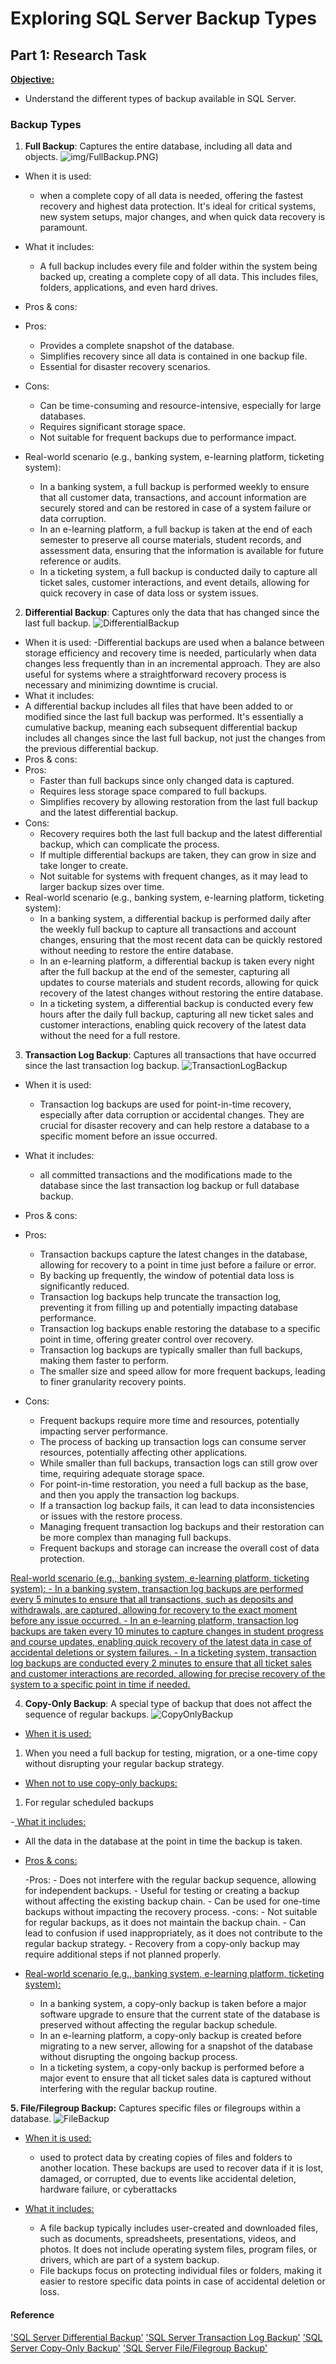 # Exploring SQL Server Backup Types
## Part 1: Research Task 
<ins>**Objective:**<ins> 
- Understand the different types of backup available in SQL Server. 


### Backup Types
1. **Full Backup**: Captures the entire database, including all data and objects.
   ![img/FullBackup.PNG](https://github.com/FatemaAlsaaidi/Backup/blob/master/img/FullBackup.png))
- When it is used: 
   - when a complete copy of all data is needed, offering the fastest recovery and highest data protection. It's ideal for critical systems, new system setups, major changes, and when quick data recovery is paramount.
- What it includes:
	- A full backup includes every file and folder within the system being backed up, creating a complete copy of all data. This includes files, folders, applications, and even hard drives.
- Pros & cons:
- Pros:
  - Provides a complete snapshot of the database.
  - Simplifies recovery since all data is contained in one backup file.
  - Essential for disaster recovery scenarios.
- Cons:
  - Can be time-consuming and resource-intensive, especially for large databases.
  - Requires significant storage space.
  - Not suitable for frequent backups due to performance impact.

- Real-world scenario (e.g., banking system, e-learning platform, ticketing system):
	- In a banking system, a full backup is performed weekly to ensure that all customer data, transactions, and account information are securely stored and can be restored in case of a system failure or data corruption.
	- In an e-learning platform, a full backup is taken at the end of each semester to preserve all course materials, student records, and assessment data, ensuring that the information is available for future reference or audits.
	- In a ticketing system, a full backup is conducted daily to capture all ticket sales, customer interactions, and event details, allowing for quick recovery in case of data loss or system issues.

2. **Differential Backup**: Captures only the data that has changed since the last full backup.
![DifferentialBackup](img/DifferentialBackup.PNG)
- When it is used:
	-Differential backups are used when a balance between storage efficiency and recovery time is needed, particularly when data changes less frequently than in an incremental approach. They are also useful for systems where a straightforward recovery process is necessary and minimizing downtime is crucial.
- What it includes:
 - A differential backup includes all files that have been added to or modified since the last full backup was performed. It's essentially a cumulative backup, meaning each subsequent differential backup includes all changes since the last full backup, not just the changes from the previous differential backup.
- Pros & cons:
- Pros:
  - Faster than full backups since only changed data is captured.
  - Requires less storage space compared to full backups.
  - Simplifies recovery by allowing restoration from the last full backup and the latest differential backup.
- Cons:
  - Recovery requires both the last full backup and the latest differential backup, which can complicate the process.
  - If multiple differential backups are taken, they can grow in size and take longer to create.
  - Not suitable for systems with frequent changes, as it may lead to larger backup sizes over time.
- Real-world scenario (e.g., banking system, e-learning platform, ticketing system):
	- In a banking system, a differential backup is performed daily after the weekly full backup to capture all transactions and account changes, ensuring that the most recent data can be quickly restored without needing to restore the entire database.
	- In an e-learning platform, a differential backup is taken every night after the full backup at the end of the semester, capturing all updates to course materials and student records, allowing for quick recovery of the latest changes without restoring the entire database.
	- In a ticketing system, a differential backup is conducted every few hours after the daily full backup, capturing all new ticket sales and customer interactions, enabling quick recovery of the latest data without the need for a full restore.

3. **Transaction Log Backup**: Captures all transactions that have occurred since the last transaction log backup.
![TransactionLogBackup](img/TransactionLogBackup.png)
- When it is used:
	- Transaction log backups are used for point-in-time recovery, especially after data corruption or accidental changes. They are crucial for disaster recovery and can help restore a database to a specific moment before an issue occurred.
	 
- What it includes:
	- all committed transactions and the modifications made to the database since the last transaction log backup or full database backup.
- Pros & cons:
- Pros:
	- Transaction backups capture the latest changes in the database, allowing for recovery to a point in time just before a failure or error.
	- By backing up frequently, the window of potential data loss is significantly reduced.
	- Transaction log backups help truncate the transaction log, preventing it from filling up and potentially impacting database performance.
	- Transaction log backups enable restoring the database to a specific point in time, offering greater control over recovery.
	- Transaction log backups are typically smaller than full backups, making them faster to perform.
	- The smaller size and speed allow for more frequent backups, leading to finer granularity recovery points.

- Cons:
	- Frequent backups require more time and resources, potentially impacting server performance.
	- The process of backing up transaction logs can consume server resources, potentially affecting other applications.
	- While smaller than full backups, transaction logs can still grow over time, requiring adequate storage space. 
	- For point-in-time restoration, you need a full backup as the base, and then you apply the transaction log backups.
	- If a transaction log backup fails, it can lead to data inconsistencies or issues with the restore process.
	- Managing frequent transaction log backups and their restoration can be more complex than managing full backups.
	- Frequent backups and storage can increase the overall cost of data protection. 
	
<ins>Real-world scenario (e.g., banking system, e-learning platform, ticketing system):<ins>
	- In a banking system, transaction log backups are performed every 5 minutes to ensure that all transactions, such as deposits and withdrawals, are captured, allowing for recovery to the exact moment before any issue occurred.
	- In an e-learning platform, transaction log backups are taken every 10 minutes to capture changes in student progress and course updates, enabling quick recovery of the latest data in case of accidental deletions or system failures.
	- In a ticketing system, transaction log backups are conducted every 2 minutes to ensure that all ticket sales and customer interactions are recorded, allowing for precise recovery of the system to a specific point in time if needed.

4. **Copy-Only Backup**: A special type of backup that does not affect the sequence of regular backups.
![CopyOnlyBackup](img/OnlyCopyBackup.PNG)
- <ins> When it is used: 
1. When you need a full backup for testing, migration, or a one-time copy without disrupting your regular backup strategy.
- <ins> When not to use copy-only backups:
1. For regular scheduled backups

-<ins> What it includes:
- All the data in the database at the point in time the backup is taken.
- <ins> Pros & cons:

	-Pros:
		- Does not interfere with the regular backup sequence, allowing for independent backups.
		- Useful for testing or creating a backup without affecting the existing backup chain.
		- Can be used for one-time backups without impacting the recovery process.
	-cons:
		- Not suitable for regular backups, as it does not maintain the backup chain.
		- Can lead to confusion if used inappropriately, as it does not contribute to the regular backup strategy.
		- Recovery from a copy-only backup may require additional steps if not planned properly.
- <ins> Real-world scenario (e.g., banking system, e-learning platform, ticketing system):
	- In a banking system, a copy-only backup is taken before a major software upgrade to ensure that the current state of the database is preserved without affecting the regular backup schedule.
	- In an e-learning platform, a copy-only backup is created before migrating to a new server, allowing for a snapshot of the database without disrupting the ongoing backup process.
	- In a ticketing system, a copy-only backup is performed before a major event to ensure that all ticket sales data is captured without interfering with the regular backup routine.

**5. File/Filegroup Backup:** Captures specific files or filegroups within a database.
![FileBackup](img/FileBackup.PNG)

- <ins>When it is used:
	
	- used to protect data by creating copies of files and folders to another location. These backups are used to recover data if it is lost, damaged, or corrupted, due to events like accidental deletion, hardware failure, or cyberattacks

- <ins> What it includes:
	- A file backup typically includes user-created and downloaded files, such as documents, spreadsheets, presentations, videos, and photos. It does not include operating system files, program files, or drivers, which are part of a system backup. 
	- File backups focus on protecting individual files or folders, making it easier to restore specific data points in case of accidental deletion or loss.




#### Reference
['SQL Server Differential Backup'](https://sqlbak.com/blog/sql-server-differential-backup-fast-guide/)
['SQL Server Transaction Log Backup'](https://www.sqlshack.com/sql-server-transaction-log-backup/)
['SQL Server Copy-Only Backup'](https://www.sqlshack.com/sql-server-copy-only-backup/)
['SQL Server File/Filegroup Backup'](https://www.sqlshack.com/sql-server-file-filegroup-backup/)
